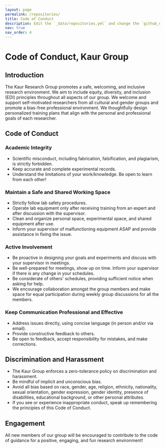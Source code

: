 ```yaml
---
layout: page
permalink: /repositories/
title: Code of Conduct
description: Edit the `_data/repositories.yml` and change the `github_users` and `github_repos` lists to include your own GitHub profile and repositories.
nav: true
nav_order: 4
---
```


# Code of Conduct, Kaur Group

## Introduction
The Kaur Research Group promotes a safe, welcoming, and inclusive research environment. We aim to include equity, diversity, and inclusion (EDI) principles throughout all aspects of our group. We welcome and support self-motivated researchers from all cultural and gender groups and promote a bias-free professional environment. We thoughtfully design personalized training plans that align with the personal and professional goals of each researcher.

## Code of Conduct

### Academic Integrity
- Scientific misconduct, including fabrication, falsification, and plagiarism, is strictly forbidden.
- Keep accurate and complete experimental records.
- Understand the limitations of your work/knowledge. Be open to learn from each other!

### Maintain a Safe and Shared Working Space
- Strictly follow lab safety procedures.
- Operate lab equipment only after receiving training from an expert and after discussion with the supervisor.
- Clean and organize personal space, experimental space, and shared equipment after use.
- Inform your supervisor of malfunctioning equipment ASAP and provide assistance in fixing the issue.

### Active Involvement
- Be proactive in designing your goals and experiments and discuss with your supervisor in meetings.
- Be well-prepared for meetings, show up on time. Inform your supervisor if there is any change in your schedules.
- Be considerate of others' schedules, providing sufficient notice when asking for help.
- We encourage collaboration amongst the group members and make space for equal participation during weekly group discussions for all the members.

### Keep Communication Professional and Effective
- Address issues directly, using concise language (in person and/or via email).
- Provide constructive feedback to others.
- Be open to feedback, accept responsibility for mistakes, and make corrections.

## Discrimination and Harassment
- The Kaur Group enforces a zero-tolerance policy on discrimination and harassment.
- Be mindful of implicit and unconscious bias.
- Avoid all bias based on race, gender, age, religion, ethnicity, nationality, sexual orientation, gender expression, gender identity, presence of disabilities, educational background, or other personal attributes.
- If you see or experience inappropriate conduct, speak up remembering the principles of this Code of Conduct.

## Engagement
All new members of our group will be encouraged to contribute to the code of guidance for a positive, engaging, and fun research environment!

<!-- 
## GitHub users

{% if site.data.repositories.github_users %}

<div class="repositories d-flex flex-wrap flex-md-row flex-column justify-content-between align-items-center">
  {% for user in site.data.repositories.github_users %}
    {% include repository/repo_user.liquid username=user %}
  {% endfor %}
</div>

---

{% if site.repo_trophies.enabled %}
{% for user in site.data.repositories.github_users %}
{% if site.data.repositories.github_users.size > 1 %}

  <h4>{{ user }}</h4>
  {% endif %}
  <div class="repositories d-flex flex-wrap flex-md-row flex-column justify-content-between align-items-center">
  {% include repository/repo_trophies.liquid username=user %}
  </div>

---

{% endfor %}
{% endif %}
{% endif %}

## GitHub Repositories

{% if site.data.repositories.github_repos %}

<div class="repositories d-flex flex-wrap flex-md-row flex-column justify-content-between align-items-center">
  {% for repo in site.data.repositories.github_repos %}
    {% include repository/repo.liquid repository=repo %}
  {% endfor %}
</div>
{% endif %} -->
